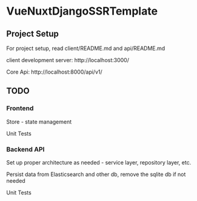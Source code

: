 # VueNuxtDjangoSSRTemplate

## Project Setup
For project setup, read client/README.md and api/README.md

client development server: http://localhost:3000/

Core Api: http://localhost:8000/api/v1/

## TODO
### Frontend
Store - state management

Unit Tests
### Backend API
Set up proper architecture as needed - service layer, repository layer, etc. 

Persist data from Elasticsearch and other db, remove the sqlite db if not needed

Unit Tests
